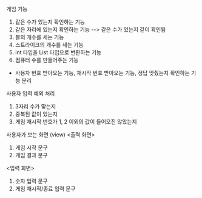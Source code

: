 게임 기능
1. 같은 수가 있는지 확인하는 기능
2. 같은 자리에 있는지 확인하는 기능 --> 같은 수가 있는지 같이 확인됨
3. 볼의 개수를 세는 기능
4. 스트라이크의 개수를 세는 기능
5. int 타입을 List<Integer> 타입으로 변환하는 기능
6. 컴퓨터 수를 만들어주는 기능
+ 사용자 번호 받아오는 기능, 재시작 번호 받아오는 기능, 정답 맞췄는지 확인하는 기능 분리 


사용자 입력 예외 처리
1. 3자리 수가 맞는지
2. 중복된 값이 있는지
3. 게임 재시작 번호가 1, 2 이외의 값이 들어오진 않았는지


사용자가 보는 화면 (view)
<출력 화면>
1. 게임 시작 문구
2. 게임 결과 문구

<입력 화면>
1. 숫자 입력 문구
2. 게임 재시작/종료 입력 문구